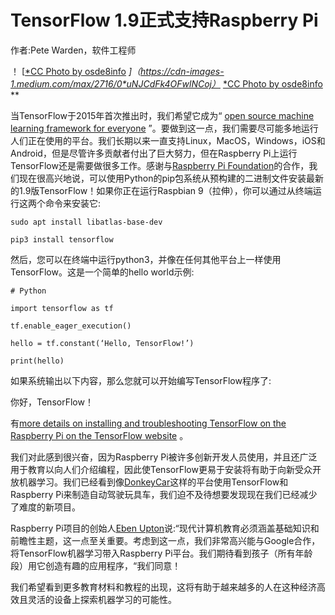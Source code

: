 
# TensorFlow 1.9正式支持Raspberry Pi

作者:Pete Warden，软件工程师

！ [[*CC Photo by osde8info](https://www.flickr.com/photos/osde-info/8626662243/in/photolist-e9iU8V-c5MSNd-fmVdvx-c5MRwC-ds8ei9-cDBDks-cddC9h-e9pzWW-dcFMuG-dcwSD8-bVRjqH-c1gNLw-cdE5Wy-cddzRN-bz7n87-dC1nJE-dHqTrx-ese95j-dcFKhR-esemvj-gKRLrn-oR7oB7-cjPyjq-ejDYL4-iYkRnk-iYjUV6-BFsVnj-oviiM5-tCLwAw-esebzQ-ox49Mn-tmBYhn-eseviG-dHwhXE-eseenu-dHwfKW-cjPyDC-dS4QZz-dTsudR-coqbmw-dLAfzv-iYkXER-iYpdbG-iYmAZm-cu8JLU-bW6T8t-TaC67b-jLKzPe-cs27eU-ihce1u) *]（https://cdn-images-1.medium.com/max/2716/0*uNJCdFk4OFwlNCoj）* [*CC Photo by osde8info](https://www.flickr.com/photos/osde-info/8626662243/in/photolist-e9iU8V-c5MSNd-fmVdvx-c5MRwC-ds8ei9-cDBDks-cddC9h-e9pzWW-dcFMuG-dcwSD8-bVRjqH-c1gNLw-cdE5Wy-cddzRN-bz7n87-dC1nJE-dHqTrx-ese95j-dcFKhR-esemvj-gKRLrn-oR7oB7-cjPyjq-ejDYL4-iYkRnk-iYjUV6-BFsVnj-oviiM5-tCLwAw-esebzQ-ox49Mn-tmBYhn-eseviG-dHwhXE-eseenu-dHwfKW-cjPyDC-dS4QZz-dTsudR-coqbmw-dLAfzv-iYkXER-iYpdbG-iYmAZm-cu8JLU-bW6T8t-TaC67b-jLKzPe-cs27eU-ihce1u) **

当TensorFlow于2015年首次推出时，我们希望它成为“ [open source machine learning framework for everyone](https://github.com/tensorflow/tensorflow/blob/master/tensorflow/tools/pip_package/setup.py#L15) ”。要做到这一点，我们需要尽可能多地运行人们正在使用的平台。我们长期以来一直支持Linux，MacOS，Windows，iOS和Android，但是尽管许多贡献者付出了巨大努力，但在Raspberry Pi上运行TensorFlow还是需要做很多工作。感谢与[Raspberry Pi Foundation](https://www.raspberrypi.org/)的合作，我们现在很高兴地说，可以使用Python的pip包系统从预构建的二进制文件安装最新的1.9版TensorFlow！如果你正在运行Raspbian 9（拉伸），你可以通过从终端运行这两个命令来安装它:

    sudo apt install libatlas-base-dev

    pip3 install tensorflow

然后，您可以在终端中运行python3，并像在任何其他平台上一样使用TensorFlow。这是一个简单的hello world示例:

    # Python

    import tensorflow as tf

    tf.enable_eager_execution()

    hello = tf.constant(‘Hello, TensorFlow!’)

    print(hello)

如果系统输出以下内容，那么您就可以开始编写TensorFlow程序了:

你好，TensorFlow！

有[more details on installing and troubleshooting TensorFlow on the Raspberry Pi on the TensorFlow website](https://www.tensorflow.org/install/install_raspbian) 。

我们对此感到很兴奋，因为Raspberry Pi被许多创新开发人员使用，并且还广泛用于教育以向人们介绍编程，因此使TensorFlow更易于安装将有助于向新受众开放机器学习。我们已经看到像[DonkeyCar](http://www.donkeycar.com/)这样的平台使用TensorFlow和Raspberry Pi来制造自动驾驶玩具车，我们迫不及待想要发现现在我们已经减少了难度的新项目。

Raspberry Pi项目的创始人[Eben Upton](https://twitter.com/ebenupton)说:“现代计算机教育必须涵盖基础知识和前瞻性主题，这一点至关重要。考虑到这一点，我们非常高兴能与Google合作，将TensorFlow机器学习带入Raspberry Pi平台。我们期待看到孩子（所有年龄段）用它创造有趣的应用程序，“我们同意！

我们希望看到更多教育材料和教程的出现，这将有助于越来越多的人在这种经济高效且灵活的设备上探索机器学习的可能性。
